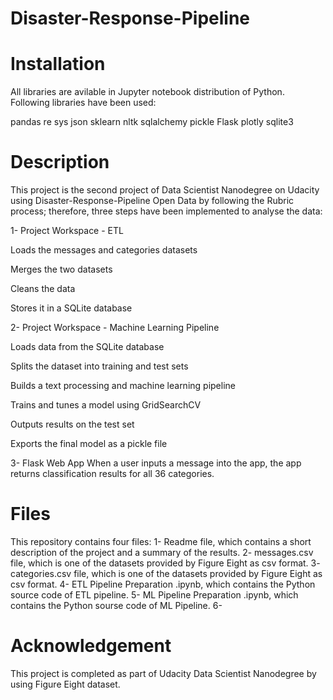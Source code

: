 # Disaster-Response-Pipeline
# Installation
All libraries are avilable in Jupyter notebook distribution of Python. Following libraries have been used:

pandas
re
sys
json
sklearn
nltk
sqlalchemy
pickle
Flask
plotly
sqlite3

# Description

This project is the second project of Data Scientist Nanodegree on Udacity using Disaster-Response-Pipeline Open Data by following the Rubric process; therefore, three steps have been implemented to analyse the data:

1- Project Workspace - ETL

Loads the messages and categories datasets

Merges the two datasets

Cleans the data

Stores it in a SQLite database

2- Project Workspace - Machine Learning Pipeline

Loads data from the SQLite database

Splits the dataset into training and test sets

Builds a text processing and machine learning pipeline

Trains and tunes a model using GridSearchCV

Outputs results on the test set

Exports the final model as a pickle file

3- Flask Web App
When a user inputs a message into the app, the app returns classification results for all 36 categories.




# Files

This repository contains four files:
1- Readme file, which contains a short description of the project and a summary of the results.
2- messages.csv file, which is one of the datasets provided by Figure Eight as csv format.
3- categories.csv file, which is one of the datasets provided by Figure Eight as csv format.
4- ETL Pipeline Preparation .ipynb, which contains the Python source code of ETL pipeline.
5- ML Pipeline Preparation .ipynb, which contains the Python sourse code of ML Pipeline.
6- 



# Acknowledgement

This project is completed as part of Udacity Data Scientist Nanodegree by using Figure Eight dataset.
